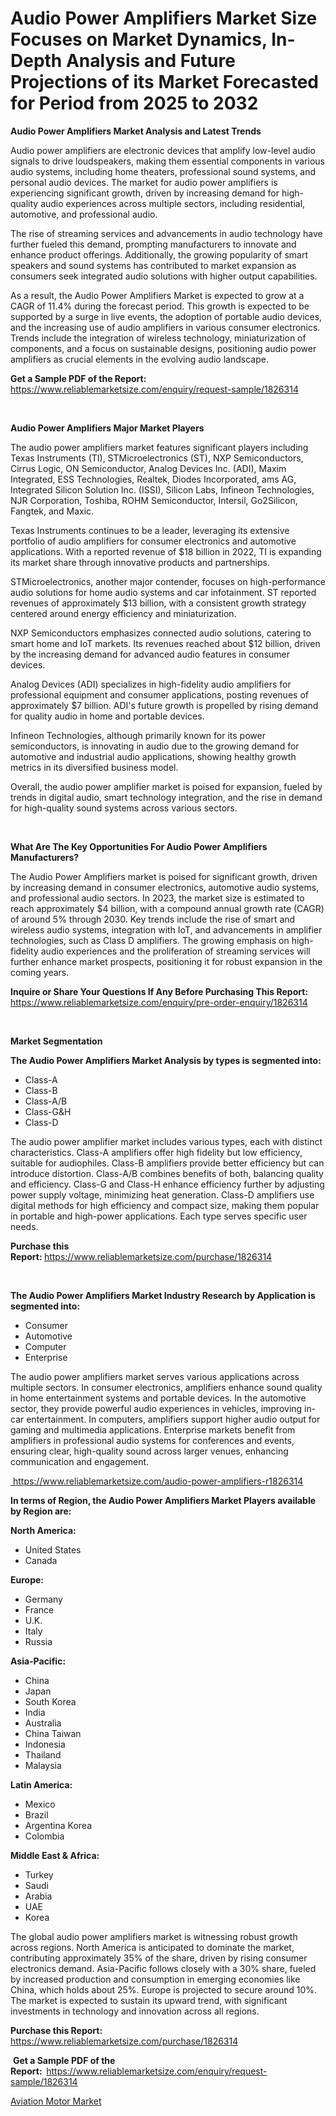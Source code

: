 <p><h1>Audio Power Amplifiers Market Size Focuses on Market Dynamics, In-Depth Analysis and Future Projections of its Market Forecasted for Period from 2025 to 2032</h1></p><p><strong>Audio Power Amplifiers Market Analysis and Latest Trends</strong></p>
<p><p>Audio power amplifiers are electronic devices that amplify low-level audio signals to drive loudspeakers, making them essential components in various audio systems, including home theaters, professional sound systems, and personal audio devices. The market for audio power amplifiers is experiencing significant growth, driven by increasing demand for high-quality audio experiences across multiple sectors, including residential, automotive, and professional audio.</p><p>The rise of streaming services and advancements in audio technology have further fueled this demand, prompting manufacturers to innovate and enhance product offerings. Additionally, the growing popularity of smart speakers and sound systems has contributed to market expansion as consumers seek integrated audio solutions with higher output capabilities.</p><p>As a result, the Audio Power Amplifiers Market is expected to grow at a CAGR of 11.4% during the forecast period. This growth is expected to be supported by a surge in live events, the adoption of portable audio devices, and the increasing use of audio amplifiers in various consumer electronics. Trends include the integration of wireless technology, miniaturization of components, and a focus on sustainable designs, positioning audio power amplifiers as crucial elements in the evolving audio landscape.</p></p>
<p><strong>Get a Sample PDF of the Report:&nbsp;</strong> <a href="https://www.reliablemarketsize.com/enquiry/request-sample/1826314?utm_campaign=2319&utm_medium=2&utm_source=Github&utm_content=ia&utm_term=10022025&utm_id=audio-power-amplifiers">https://www.reliablemarketsize.com/enquiry/request-sample/1826314</a></p>
<p>&nbsp;</p>
<p><strong>Audio Power Amplifiers Major Market Players</strong></p>
<p><p>The audio power amplifiers market features significant players including Texas Instruments (TI), STMicroelectronics (ST), NXP Semiconductors, Cirrus Logic, ON Semiconductor, Analog Devices Inc. (ADI), Maxim Integrated, ESS Technologies, Realtek, Diodes Incorporated, ams AG, Integrated Silicon Solution Inc. (ISSI), Silicon Labs, Infineon Technologies, NJR Corporation, Toshiba, ROHM Semiconductor, Intersil, Go2Silicon, Fangtek, and Maxic.</p><p>Texas Instruments continues to be a leader, leveraging its extensive portfolio of audio amplifiers for consumer electronics and automotive applications. With a reported revenue of $18 billion in 2022, TI is expanding its market share through innovative products and partnerships.</p><p>STMicroelectronics, another major contender, focuses on high-performance audio solutions for home audio systems and car infotainment. ST reported revenues of approximately $13 billion, with a consistent growth strategy centered around energy efficiency and miniaturization.</p><p>NXP Semiconductors emphasizes connected audio solutions, catering to smart home and IoT markets. Its revenues reached about $12 billion, driven by the increasing demand for advanced audio features in consumer devices.</p><p>Analog Devices (ADI) specializes in high-fidelity audio amplifiers for professional equipment and consumer applications, posting revenues of approximately $7 billion. ADI's future growth is propelled by rising demand for quality audio in home and portable devices.</p><p>Infineon Technologies, although primarily known for its power semiconductors, is innovating in audio due to the growing demand for automotive and industrial audio applications, showing healthy growth metrics in its diversified business model.</p><p>Overall, the audio power amplifier market is poised for expansion, fueled by trends in digital audio, smart technology integration, and the rise in demand for high-quality sound systems across various sectors.</p></p>
<p>&nbsp;</p>
<p><strong>What Are The Key Opportunities For Audio Power Amplifiers Manufacturers?</strong></p>
<p><p>The Audio Power Amplifiers market is poised for significant growth, driven by increasing demand in consumer electronics, automotive audio systems, and professional audio sectors. In 2023, the market size is estimated to reach approximately $4 billion, with a compound annual growth rate (CAGR) of around 5% through 2030. Key trends include the rise of smart and wireless audio systems, integration with IoT, and advancements in amplifier technologies, such as Class D amplifiers. The growing emphasis on high-fidelity audio experiences and the proliferation of streaming services will further enhance market prospects, positioning it for robust expansion in the coming years.</p></p>
<p><strong>Inquire or Share Your Questions If Any Before Purchasing This Report:</strong> <a href="https://www.reliablemarketsize.com/enquiry/pre-order-enquiry/1826314?utm_campaign=2319&utm_medium=2&utm_source=Github&utm_content=ia&utm_term=10022025&utm_id=audio-power-amplifiers">https://www.reliablemarketsize.com/enquiry/pre-order-enquiry/1826314</a></p>
<p>&nbsp;</p>
<p><strong>Market Segmentation</strong></p>
<p><strong>The Audio Power Amplifiers Market Analysis by types is segmented into:</strong></p>
<p><ul><li>Class-A</li><li>Class-B</li><li>Class-A/B</li><li>Class-G&H</li><li>Class-D</li></ul></p>
<p><p>The audio power amplifier market includes various types, each with distinct characteristics. Class-A amplifiers offer high fidelity but low efficiency, suitable for audiophiles. Class-B amplifiers provide better efficiency but can introduce distortion. Class-A/B combines benefits of both, balancing quality and efficiency. Class-G and Class-H enhance efficiency further by adjusting power supply voltage, minimizing heat generation. Class-D amplifiers use digital methods for high efficiency and compact size, making them popular in portable and high-power applications. Each type serves specific user needs.</p></p>
<p><strong>Purchase this Report:&nbsp;</strong><a href="https://www.reliablemarketsize.com/purchase/1826314?utm_campaign=2319&utm_medium=2&utm_source=Github&utm_content=ia&utm_term=10022025&utm_id=audio-power-amplifiers">https://www.reliablemarketsize.com/purchase/1826314</a></p>
<p>&nbsp;</p>
<p><strong>The Audio Power Amplifiers Market Industry Research by Application is segmented into:</strong></p>
<p><ul><li>Consumer</li><li>Automotive</li><li>Computer</li><li>Enterprise</li></ul></p>
<p><p>The audio power amplifiers market serves various applications across multiple sectors. In consumer electronics, amplifiers enhance sound quality in home entertainment systems and portable devices. In the automotive sector, they provide powerful audio experiences in vehicles, improving in-car entertainment. In computers, amplifiers support higher audio output for gaming and multimedia applications. Enterprise markets benefit from amplifiers in professional audio systems for conferences and events, ensuring clear, high-quality sound across larger venues, enhancing communication and engagement.</p></p>
<p><a href="https://www.reliablemarketsize.com/audio-power-amplifiers-r1826314?utm_campaign=2319&utm_medium=2&utm_source=Github&utm_content=ia&utm_term=10022025&utm_id=audio-power-amplifiers">&nbsp;https://www.reliablemarketsize.com/audio-power-amplifiers-r1826314</a></p>
<p><strong>In terms of Region, the Audio Power Amplifiers Market Players available by Region are:</strong></p>
<p>
    <p> <strong> North America: </strong>
        <ul>
            <li>United States</li>
            <li>Canada</li>
        </ul>
        </p> 
    <p> <strong> Europe: </strong>
        <ul>
            <li>Germany</li>
            <li>France</li>
            <li>U.K.</li>
            <li>Italy</li>
            <li>Russia</li>
        </ul>
        </p> 
    <p> <strong> Asia-Pacific: </strong>
        <ul>
            <li>China</li>
            <li>Japan</li>
            <li>South Korea</li>
            <li>India</li>
            <li>Australia</li>
            <li>China Taiwan</li>
            <li>Indonesia</li>
            <li>Thailand</li>
            <li>Malaysia</li>
        </ul>
        </p> 
    <p> <strong> Latin America: </strong>
        <ul>
            <li>Mexico</li>
            <li>Brazil</li>
            <li>Argentina Korea</li>
            <li>Colombia</li>
        </ul>
        </p> 
    <p> <strong> Middle East & Africa: </strong>
        <ul>
            <li>Turkey</li>
            <li>Saudi</li>
            <li>Arabia</li>
            <li>UAE</li>
            <li>Korea</li>
        </ul>
    </p>
    </p>
<p><p>The global audio power amplifiers market is witnessing robust growth across regions. North America is anticipated to dominate the market, contributing approximately 35% of the share, driven by rising consumer electronics demand. Asia-Pacific follows closely with a 30% share, fueled by increased production and consumption in emerging economies like China, which holds about 25%. Europe is projected to secure around 10%. The market is expected to sustain its upward trend, with significant investments in technology and innovation across all regions.</p></p>
<p><strong>Purchase this Report: </strong><a href="https://www.reliablemarketsize.com/purchase/1826314?utm_campaign=2319&utm_medium=2&utm_source=Github&utm_content=ia&utm_term=10022025&utm_id=audio-power-amplifiers">https://www.reliablemarketsize.com/purchase/1826314</a></p>
<p>&nbsp;<strong>Get a Sample PDF of the Report:&nbsp;&nbsp;</strong><a href="https://www.reliablemarketsize.com/enquiry/request-sample/1826314?utm_campaign=2319&utm_medium=2&utm_source=Github&utm_content=ia&utm_term=10022025&utm_id=audio-power-amplifiers">https://www.reliablemarketsize.com/enquiry/request-sample/1826314</a></p>
<p><strong></strong></p>
<p><p><a href="https://github.com/oslieselotte2192/Market-Research-Report-List-1/blob/main/aviation-motor-market.md?utm_campaign=2319&utm_medium=2&utm_source=Github&utm_content=ia&utm_term=10022025&utm_id=audio-power-amplifiers">Aviation Motor Market</a></p></p>